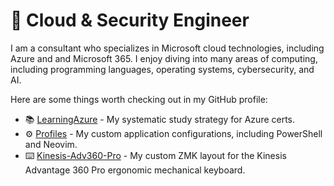 # 👋 Cloud & Security Engineer

I am a consultant who specializes in Microsoft cloud technologies, including Azure and and Microsoft 365. I enjoy diving into many areas of computing, including programming languages, operating systems, cybersecurity, and AI.

Here are some things worth checking out in my GitHub profile:

- 📚 [LearningAzure](https://github.com/Greg-T8/LearningAzure) - My systematic study strategy for Azure certs.
- ⚙️ [Profiles](https://github.com/Greg-T8/Profiles) - My custom application configurations, including PowerShell and Neovim.
- ⌨️ [Kinesis-Adv360-Pro](https://github.com/Greg-T8/Kinesis-Adv360Pro-ZMK) - My custom ZMK layout for the Kinesis Advantage 360 Pro ergonomic mechanical keyboard.
